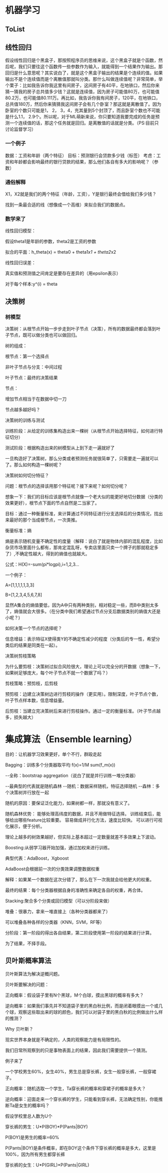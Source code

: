 # 机器学习

## ToList



## 线性回归

假设线性回归是个黑盒子，那按照程序员的思维来说，这个黑盒子就是个函数，然后呢，我们只要往这个函数传一些参数作为输入，就能得到一个结果作为输出。那回归是什么意思呢？其实说白了，就是这个黑盒子输出的结果是个连续的值。如果输出不是个连续值而是个离散值那就叫分类。那什么叫做连续值呢？非常简单，举个栗子：比如我告诉你我这里有间房子，这间房子有40平，在地铁口，然后你来猜一猜我的房子总共值多少钱？这就是连续值，因为房子可能值80万，也可能值80.2万，也可能值80.111万。再比如，我告诉你我有间房子，120平，在地铁口，总共值180万，然后你来猜猜我这间房子会有几个卧室？那这就是离散值了。因为卧室的个数只可能是1， 2， 3，4，充其量到5个封顶了，而且卧室个数也不可能是什么1.1， 2.9个。所以呢，对于ML萌新来说，你只要知道我要完成的任务是预测一个连续值的话，那这个任务就是回归。是离散值的话就是分类。（PS:目前只讨论监督学习）


### 一个例子
数据：工资和年龄（两个特征）
目标：预测银行会贷款多少钱（标签）
考虑：工资和年龄都会影响最终的银行贷款的结果，那么他们各自有多大的影响呢？（参数）


### 通俗解释

X1，X2就是我们的两个特征（年龄，工资），Y是银行最终会借给我们多少钱？

找到一条最合适的线（想像成一个高维）来拟合我们的数据点。


### 数学来了

线性回归模型：

假设theta1是年龄的参数，theta2是工资的参数

拟合的平面：h_theta(x) = theta0 + theta1*x1 + theta2*x2

线性回归误差：

真实值和预测值之间肯定是要存在差异的（用epsilon表示）

对于每个样本:y^(i) = theta

## 决策树

### 树模型

决策树：从根节点开始一步步走到叶子节点（决策），所有的数据最终都会落到叶子节点，既可以做分类也可以做回归。

树的组成：

根节点：第一个选择点

非叶子节点与分支：中间过程

叶子节点：最终的决策结果

节点：

增加节点相当于在数据中切一刀

节点越多越好吗？

决策树的训练与测试

训练阶段：从给定的训练集构造出来一棵树（从根节点开始选择特征，如何进行特征切分）

测试阶段：根据构造出来的树模型从上到下走一遍就好了

一旦构造好了决策树，那么分类或者预测任务就很简单了，只需要走一遍就可以了。那么如何构造一棵树呢？

决策树如何切分特征？

问题：根节点的选择该用那个特征呢？接下来呢？如何切分呢？

想象一下：我们的目标应该是根节点就像一个老大似的能更好地切分数据（分类的效果更好），根节点下面的节点自然是二当家了。

目标：通过一种衡量标准，来计算通过不同特征进行分支选择后的分类情况，找出来最好的那个当成根节点，一次类推。

衡量标准：熵

熵是表示随机变量不确定性的度量（解释：说白了就是物体内部的混乱程度，比如杂货市场里面什么都有，那肯定混乱呀，专卖店里面只卖一个牌子的那就稳定多了）,不确定性越大，得到的熵值也就越大。

公式：H(X)=-sum(pi*logpi),i=1,2,3...

一个例子：

A=[1,1,1,1,1,3,3]

B=[1,2,3,4,5,6,7,8]

显然A集合的熵值要低，因为A中只有两种类别，相对稳定一些，而B中类别太多了，熵值就会大很多。（在分类中我们希望通过节点分支后数据类别的熵值大还是小呢？)

如何决策一个节点的选择呢？

信息增益：表示特征X使得类Y的不确定性减少的程度（分类后的专一性，希望分类后的结果是同类在一起）。

决策树剪枝策略

为什么要剪枝：决策树过拟合风险很大，理论上可以完全分的开数据（想象一下，如果树足够庞大，每个叶子节点不就一个数据了吗？）

剪枝策略：预剪枝，后剪枝

预剪枝：边建立决策树边进行剪枝的操作（更实用）。限制深度，叶子节点个数，叶子节点样本数，信息增益量。

后剪枝：当建立完决策树后来进行剪枝操作。通过一定的衡量标准。（叶子节点越多，损失越大）

# 集成算法（Ensemble learning）

目的：让机器学习效果更好，单个不行，群殴走起

Bagging：训练多个分类器取平均 f(x)=1/M sum(f_m(x))

--全称：bootstrap aggregation（说白了就是并行训练一堆分类器）

--最典型的代表就是随机森林
--随机：数据采样随机，特征选择随机
--森林：多个决策树并行放在一起

随机的原因：要保证泛化能力，如果树都一样，那就没有意义了。

随机森林优势：
能够处理高纬度的数据，并且不用做特征选择。
训练结束后，能够给出哪些feature比较重要。
容易做成并行化方法，速度比较快。
可以进行可视化展示，便于分析。

理论上越多的树效果越好，但实际上基本超过一定数量就差不多效果上下波动。


Boosting:从弱学习器开始加强，通过加权来进行训练。

典型代表：AdaBoost，Xgboost

AdaBoost会根据前一次的分类效果调整数据权重

解释：如果某一个数据在这次分错了，那么在下一次我就会给他更大的权重。

最终的结果：每个分类器根据自身的准确性来确定各自的权重，再合体。


Stacking:聚合多个分类或回归模型（可以分阶段来做）

堆叠：很暴力，拿来一堆直接上（各种分类器都来了）

可以堆叠各种各样的分类器（KNN，SVM，RF等）

分阶段：第一阶段的得出各自结果，第二阶段使用第一阶段的结果进行计算。

为了结果，不择手段。

## 贝叶斯概率算法

贝叶斯算法为解决逆概问题。

贝叶斯要解决的问题：

正向概率：假设袋子里有N个黑球，M个白球，摸出黑球的概率有多大？

逆向概率：如果我们事先并不知道袋子里的黑白秋比例，而是闭着眼摸出一个或几个球，观察这些取出来的球的颜色，我们可以对袋子里的黑白秋的比例做出什么样的推测？

Why 贝叶斯？

现实世界本身就是不确定的，人类的观察能力是有局限性的。

我们日常所观察到的只是事物表面上的结果，因此我们需要提供一个猜测。

例子来了

一个学校男生60%，女生40%，男生总是穿长裤，女生一般穿长裤，一般穿裙子。

正向概率：随机选取一个学生，Ta穿长裤的概率和穿裙子的概率是多大？

逆向概率：迎面走来一个穿长裤的学生，只能看到穿长裤，无法确定性别，你能推断Ta是女生的概率吗？

假设学校里总人数为U个

穿长裤的男生：U*P(BOY)*P(Pants|BOY)

P(BOY)是男生的概率=60%

P(Pants|BOY)是条件概率，即在BOY这个条件下穿长裤的概率是多大，这里是100%，因为所有男生都穿长裤

穿长裤的女生：U*P(GIRL)*P(Pants|GIRL)













